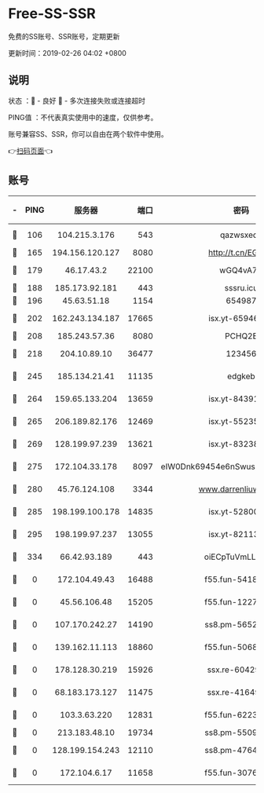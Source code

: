 # Free-SS-SSR

免费的SS账号、SSR账号，定期更新

更新时间：2019-02-26 04:02 +0800

## 说明

状态     ：🙂 - 良好 🙁 - 多次连接失败或连接超时

PING值   ：不代表真实使用中的速度，仅供参考。

账号兼容SS、SSR，你可以自由在两个软件中使用。

👉[扫码页面](https://liesauer.github.io/free-ss-ssr.github.io/)👈

## 账号

|-|PING|服务器|端口|密码|加密方式|区域|
|:----:|:----:|:-----:|-----:|:----:|:----:|:----:|
|🙂|106|104.215.3.176|543|qazwsxedc|aes-256-gcm|JP|
|🙂|165|194.156.120.127|8080|http://t.cn/EGJIyrl|rc4-md5|RU|
|🙂|179|46.17.43.2|22100|wGQ4vA7D|aes-256-gcm|RU|
|🙂|188|185.173.92.181|443|sssru.icu|rc4-md5|RU|
|🙂|196|45.63.51.18|1154|654987|chacha20|US|
|🙂|202|162.243.134.187|17665|isx.yt-65946104|aes-256-cfb|US|
|🙂|208|185.243.57.36|8080|PCHQ2E|rc4-md5|US|
|🙂|218|204.10.89.10|36477|123456|aes-256-cfb|US|
|🙂|245|185.134.21.41|11135|edgkeb|aes-256-cfb|GB|
|🙂|264|159.65.133.204|13659|isx.yt-84391225|aes-256-cfb|SG|
|🙂|265|206.189.82.176|12469|isx.yt-55235157|aes-256-cfb|SG|
|🙂|269|128.199.97.239|13621|isx.yt-83238586|aes-256-cfb|SG|
|🙂|275|172.104.33.178|8097|eIW0Dnk69454e6nSwuspv9DmS201tQ0D|aes-256-cfb|SG|
|🙂|280|45.76.124.108|3344|www.darrenliuwei.com|aes-256-cfb|AU|
|🙂|285|198.199.100.178|14835|isx.yt-52800132|aes-256-cfb|US|
|🙂|295|198.199.97.237|13055|isx.yt-82113770|aes-256-cfb|US|
|🙂|334|66.42.93.189|443|oiECpTuVmLLxk4Ts|aes-256-cfb|US|
|🙁|0|172.104.49.43|16488|f55.fun-54186310|aes-256-cfb|SG|
|🙁|0|45.56.106.48|15205|f55.fun-12278228|aes-256-cfb|US|
|🙁|0|107.170.242.27|14190|ss8.pm-56526890|aes-256-cfb|US|
|🙁|0|139.162.11.113|18860|f55.fun-50686264|aes-256-cfb|SG|
|🙁|0|178.128.30.219|15926|ssx.re-60429787|aes-256-cfb|SG|
|🙁|0|68.183.173.127|11475|ssx.re-41649202|aes-256-cfb|US|
|🙁|0|103.3.63.220|12831|f55.fun-62237207|aes-256-cfb|SG|
|🙁|0|213.183.48.10|19734|ss8.pm-55096385|rc4-md5|RU|
|🙁|0|128.199.154.243|12110|ss8.pm-47641220|aes-256-cfb|SG|
|🙁|0|172.104.6.17|11658|f55.fun-30764636|aes-256-cfb|US|
